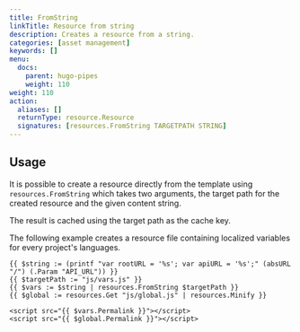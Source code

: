 ```yaml
---
title: FromString
linkTitle: Resource from string
description: Creates a resource from a string.
categories: [asset management]
keywords: []
menu:
  docs:
    parent: hugo-pipes
    weight: 110
weight: 110
action:
  aliases: []
  returnType: resource.Resource
  signatures: [resources.FromString TARGETPATH STRING]
---
```


## Usage

It is possible to create a resource directly from the template using `resources.FromString` which takes two arguments, the target path for the created resource and the given content string.

The result is cached using the target path as the cache key.

The following example creates a resource file containing localized variables for every project's languages.

```go-html-template
{{ $string := (printf "var rootURL = '%s'; var apiURL = '%s';" (absURL "/") (.Param "API_URL")) }}
{{ $targetPath := "js/vars.js" }}
{{ $vars := $string | resources.FromString $targetPath }}
{{ $global := resources.Get "js/global.js" | resources.Minify }}

<script src="{{ $vars.Permalink }}"></script>
<script src="{{ $global.Permalink }}"></script>
```
